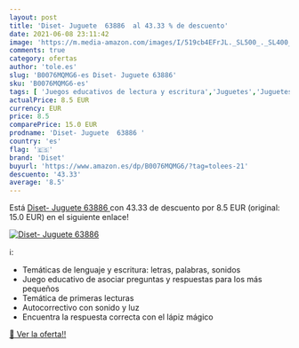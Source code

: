 ```yaml
---
layout: post
title: 'Diset- Juguete  63886  al 43.33 % de descuento'
date: 2021-06-08 23:11:42
image: 'https://m.media-amazon.com/images/I/519cb4EFrJL._SL500_._SL400_.jpg'
comments: true
category: ofertas
author: 'tole.es'
slug: 'B0076MQMG6-es Diset- Juguete 63886'
sku: 'B0076MQMG6-es'
tags: [ 'Juegos educativos de lectura y escritura','Juguetes','Juguetes educativos','Juguetes y juegos','diset','diset-', ]
actualPrice: 8.5 EUR
currency: EUR
price: 8.5
comparePrice: 15.0 EUR
prodname: 'Diset- Juguete  63886 '
country: 'es'
flag: '🇪🇸'
brand: 'Diset'
buyurl: 'https://www.amazon.es/dp/B0076MQMG6/?tag=tolees-21'
descuento: '43.33'
average: '8.5'
---
```


Está [Diset- Juguete  63886 ](https://www.amazon.es/dp/B0076MQMG6/?tag=tolees-21) con 43.33 de descuento por 8.5 EUR (original: 15.0 EUR) en el siguiente enlace!

[![Diset- Juguete  63886 ](https://m.media-amazon.com/images/I/519cb4EFrJL._SL500_._SL400_.jpg)](https://www.amazon.es/dp/B0076MQMG6/?tag=tolees-21)

ℹ️:

- Temáticas de lenguaje y escritura: letras, palabras, sonidos
- Juego educativo de asociar preguntas y respuestas para los más pequeños
- Temática de primeras lecturas
- Autocorrectivo con sonido y luz
- Encuentra la respuesta correcta con el lápiz mágico

[🛒 Ver la oferta!!](https://www.amazon.es/dp/B0076MQMG6/?tag=tolees-21)
